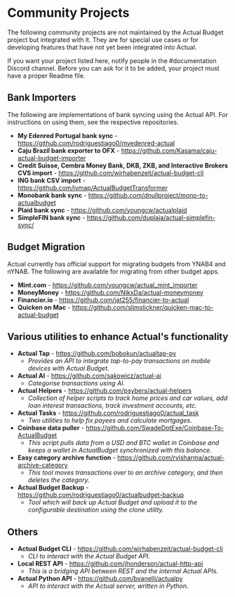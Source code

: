 # Community Projects


The following community projects are not maintained by the Actual Budget project but integrated with it. 
They are for special use cases or for developing features that have not yet been integrated into Actual.

If you want your project listed here, notify people in the #documentation Discord channel. Before you can ask 
for it to be added, your project must have a proper Readme file.


## Bank Importers

The following are implementations of bank syncing using the Actual API. For instructions on using them, see the respective repositories.

* **My Edenred Portugal bank sync** - https://github.com/rodriguestiago0/myedenred-actual
* **Caju Brazil bank exporter to OFX** - https://github.com/Kasama/caju-actual-budget-importer
* **Credit Suisse, Cembra Money Bank, DKB, ZKB, and Interactive Brokers CVS import** - https://github.com/wirhabenzeit/actual-budget-cli
* **ING bank CSV import** - https://github.com/jvmap/ActualBudgetTransformer
* **Monobank bank sync** - https://github.com/dnullproject/mono-to-actualbudget
* **Plaid bank sync** - https://github.com/youngcw/actualplaid
* **SimpleFIN bank sync** - https://github.com/duplaja/actual-simplefin-sync/


## Budget Migration

Actual currently has official support for migrating budgets from YNAB4 and nYNAB.  The following are available for migrating from other budget apps.

* **Mint.com** - https://github.com/youngcw/actual_mint_importer
* **MoneyMoney** - https://github.com/NikxDa/actual-moneymoney
* **Financier.io** - https://github.com/jat255/financier-to-actual
* **Quicken on Mac** - https://github.com/slimslickner/quicken-mac-to-actual-budget


## Various utilities to enhance Actual's functionality

* **Actual Tap** - https://github.com/bobokun/actualtap-py
   - *Provides an API to integrate tap-to-pay transactions on mobile devices with Actual Budget.*
* **Actual AI** - https://github.com/sakowicz/actual-ai
   - *Categorise transactions using AI.*
* **Actual Helpers** - https://github.com/psybers/actual-helpers
   - *Collection of helper scripts to track home prices and car values, add loan interest transactions, track investment accounts, etc.*
* **Actual Tasks** - https://github.com/rodriguestiago0/actual_task
   - *Two utilities to help fix payees and calculate mortgages.*
* **Coinbase data puller** - https://github.com/SwadeDotExe/Coinbase-To-ActualBudget
   - *This script pulls data from a USD and BTC wallet in Coinbase and keeps a wallet in ActualBudget synchronized with this balance.*
* **Easy category archive function** - https://github.com/rvisharma/actual-archive-category
   - *This tool moves transactions over to an _archive_ category, and then deletes the category.*
* **Actual Budget Backup** - https://github.com/rodriguestiago0/actualbudget-backup
   - *Tool which will back up Actual Budget and upload it to the configurable destination using the clone utility.*


## Others

* **Actual Budget CLI** - https://github.com/wirhabenzeit/actual-budget-cli
   - *CLI to interact with the Actual Budget API.*
* **Local REST API** - https://github.com/jhonderson/actual-http-api
   - *This is a bridging API between REST and the internal Actual APIs.*
* **Actual Python API** - https://github.com/bvanelli/actualpy
   - *API to interact with the Actual server, written in Python.*
